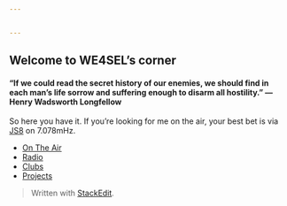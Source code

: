 ```yaml
---


---
```


<h2 id="welcome-to-we4sels-corner">Welcome to WE4SEL’s corner</h2>
<h4 id="if-we-could-read-the-secret-history-of-our-enemies-we-should-find-in-each-mans-life-sorrow-and-suffering-enough-to-disarm-all-hostility.--―-henry-wadsworth-longfellow">“If we could read the secret history of our enemies, we should find in each man’s life sorrow and suffering enough to disarm all hostility.”  ― Henry Wadsworth Longfellow</h4>
<p>So here you have it. If you’re looking for me on the air, your best bet is via <a href="http://js8call.com/">JS8</a> on 7.078mHz.</p>
<ul>
<li><a href="https://github.com/we4sel/we4sel.github.io/blob/master/ontheair.md">On The Air</a></li>
<li><a href="https://github.com/we4sel/we4sel.github.io/blob/master/radio.md">Radio</a></li>
<li><a href="https://github.com/we4sel/we4sel.github.io/blob/master/clubs.md">Clubs</a></li>
<li><a href="https://github.com/we4sel/we4sel.github.io/blob/master/projects.md">Projects</a></li>
</ul>
<blockquote>
<p>Written with <a href="https://stackedit.io/">StackEdit</a>.</p>
</blockquote>

<!--stackedit_data:
eyJoaXN0b3J5IjpbLTgyNjIwODQzNF19
-->